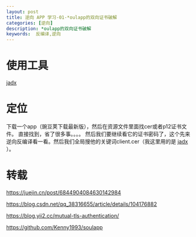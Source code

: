 ```yaml
---
layout: post
title: 逆向 APP 学习-01-*oulapp的双向证书破解
categories: [逆向]
description: *oulapp的双向证书破解
keywords:  反编译,逆向
---
```


# 使用工具

[jadx](https://github.com/skylot/jadx/releases)

# 定位
下载一个app（豌豆荚下载最新版），然后在资源文件里面找cer或者p12证书文件。
直接找到，省了很多事。。。。 然后我们要继续看它的证书密码了，这个先来逆向反编译看一看。然后我们全局搜他的关键词client.cer（我这里用的是 [jadx](https://github.com/skylot/jadx/releases) ）。


# 转载
https://juejin.cn/post/6844904084630142984

https://blog.csdn.net/qq_38316655/article/details/104176882


https://blog.yii2.cc/mutual-tls-authentication/

https://github.com/Kenny1993/soulapp